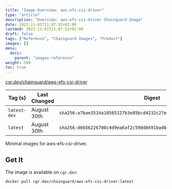 ```yaml
---
title: "Image Overview: aws-efs-csi-driver"
type: "article"
description: "Overview: aws-efs-csi-driver Chainguard Image"
date: 2022-11-01T11:07:52+02:00
lastmod: 2022-11-01T11:07:52+02:00
draft: false
tags: ["Reference", "Chainguard Images", "Product"]
images: []
menu:
  docs:
    parent: "images-reference"
weight: 500
toc: true
---
```


[cgr.dev/chainguard/aws-efs-csi-driver](https://github.com/chainguard-images/images/tree/main/images/aws-efs-csi-driver)

| Tag (s)       | Last Changed | Digest                                                                    |
|---------------|--------------|---------------------------------------------------------------------------|
|  `latest-dev` | August 30th  | `sha256:a7bae3514a10565127b3e85bcd4232c27eb64ac2b717c11e36a8cfd663400ef9` |
|  `latest`     | August 30th  | `sha256:d6656226700c4d9ea6af2c590d8491bad669e89837e77a010c469cc5063c8a6c` |



Minimal images for aws-efs-csi-driver.

## Get It

The image is available on `cgr.dev`:

```
docker pull cgr.dev/chainguard/aws-efs-csi-driver:latest
```

